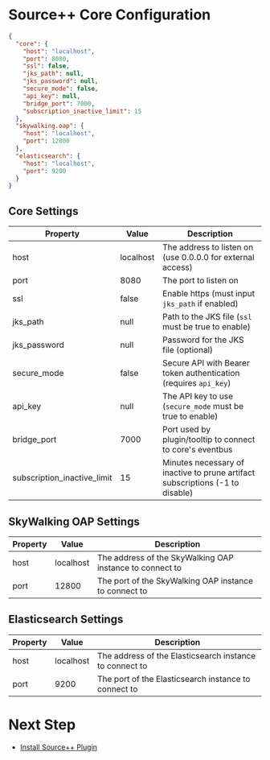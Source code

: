 # Source++ Core Configuration

```json
{
  "core": {
    "host": "localhost",
    "port": 8080,
    "ssl": false,
    "jks_path": null,
    "jks_password": null,
    "secure_mode": false,
    "api_key": null,
    "bridge_port": 7000,
    "subscription_inactive_limit": 15
  },
  "skywalking.oap": {
    "host": "localhost",
    "port": 12800
  },
  "elasticsearch": {
    "host": "localhost",
    "port": 9200
  }
}
```

## Core Settings

| Property                    | Value     | Description                                                  |
| --------------------------- | --------- | ------------------------------------------------------------ |
| host                        | localhost | The address to listen on (use 0.0.0.0 for external access)   |
| port                        | 8080      | The port to listen on                                        |
| ssl                         | false     | Enable https (must input `jks_path` if enabled)              |
| jks_path                    | null      | Path to the JKS file (`ssl` must be true to enable)          |
| jks_password                | null      | Password for the JKS file (optional)                         |
| secure_mode                 | false     | Secure API with Bearer token authentication (requires `api_key`) |
| api_key                     | null      | The API key to use (`secure_mode` must be true to enable)    |
| bridge_port                 | 7000      | Port used by plugin/tooltip to connect to core's eventbus    |
| subscription_inactive_limit | 15        | Minutes necessary of inactive to prune artifact subscriptions (-1 to disable) |

## SkyWalking OAP Settings

| Property | Value     | Description                                              |
| -------- | --------- | -------------------------------------------------------- |
| host     | localhost | The address of the SkyWalking OAP instance to connect to |
| port     | 12800     | The port of the SkyWalking OAP instance to connect to    |


## Elasticsearch Settings

| Property | Value     | Description                                             |
| -------- | --------- | ------------------------------------------------------- |
| host     | localhost | The address of the Elasticsearch instance to connect to |
| port     | 9200      | The port of the Elasticsearch instance to connect to    |

# Next Step

- [Install Source++ Plugin](./05-install-source-plugin.md)
